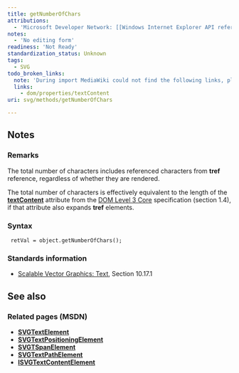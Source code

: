 ```yaml
---
title: getNumberOfChars
attributions:
  - 'Microsoft Developer Network: [[Windows Internet Explorer API reference](http://msdn.microsoft.com/en-us/library/ie/hh828809%28v=vs.85%29.aspx) Article]'
notes:
  - 'No editing form'
readiness: 'Not Ready'
standardization_status: Unknown
tags:
  - SVG
todo_broken_links:
  note: 'During import MediaWiki could not find the following links, please fix and adjust this list.'
  links:
    - dom/properties/textContent
uri: svg/methods/getNumberOfChars

---
```

## Notes

### Remarks

The total number of characters includes referenced characters from **tref** reference, regardless of whether they are rendered.

The total number of characters is effectively equivalent to the length of the [**textContent**](/w/index.php?title=dom/properties/textContent&action=edit&redlink=1) attribute from the [DOM Level 3 Core](http://go.microsoft.com/fwlink/p/?linkid=203747) specification (section 1.4), if that attribute also expands **tref** elements.

### Syntax

     retVal = object.getNumberOfChars();

### Standards information

-   [Scalable Vector Graphics: Text](http://go.microsoft.com/fwlink/p/?linkid=199818), Section 10.17.1

## See also

### Related pages (MSDN)

-   [**SVGTextElement**](/svg/elements/text)
-   [**SVGTextPositioningElement**](/svg/elements/textPositioning)
-   [**SVGTSpanElement**](/svg/elements/tspan)
-   [**SVGTextPathElement**](/svg/elements/textPath)
-   [**ISVGTextContentElement**](/svg/elements/etextContent)
